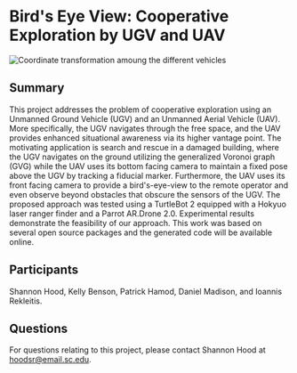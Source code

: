 # Bird's Eye View: Cooperative Exploration by UGV and UAV

![Coordinate transformation amoung the different vehicles](/client/src/research/birds_eye_view/birdseyeview1.jpg)

## Summary
This project addresses the problem of cooperative exploration using an Unmanned Ground Vehicle (UGV) and an Unmanned Aerial Vehicle (UAV). More specifically, the UGV navigates through the free space, and the UAV provides enhanced situational awareness via its higher vantage point. The motivating application is search and rescue in a damaged building, where the UGV navigates on the ground utilizing the generalized Voronoi graph (GVG) while the UAV uses its bottom facing camera to maintain a fixed pose above the UGV by tracking a fiducial marker. Furthermore, the UAV uses its front facing camera to provide a bird's-eye-view to the remote operator and even observe beyond obstacles that obscure the sensors of the UGV. The proposed approach was tested using a TurtleBot 2 equipped with a Hokyuo laser ranger finder and a Parrot AR.Drone 2.0. Experimental results demonstrate the feasibility of our approach. This work was based on several open source packages and the generated code will be available online.

## Participants
Shannon Hood, Kelly Benson, Patrick Hamod, Daniel Madison, and Ioannis Rekleitis.

## Questions
For questions relating to this project, please contact Shannon Hood at hoodsr@email.sc.edu.